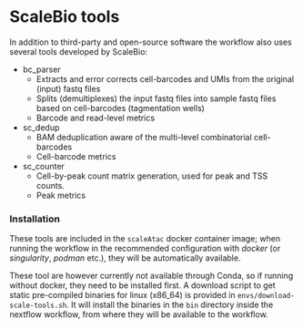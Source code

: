 # ScaleBio tools

In addition to third-party and open-source software the workflow also uses several tools developed by ScaleBio:

- bc_parser
	- Extracts and error corrects cell-barcodes and UMIs from the original (input) fastq files
	- Splits (demultiplexes) the input fastq files into sample fastq files based on cell-barcodes (tagmentation wells)
	- Barcode and read-level metrics
- sc_dedup
	- BAM deduplication aware of the multi-level combinatorial cell-barcodes
	- Cell-barcode metrics
- sc_counter
	- Cell-by-peak count matrix generation, used for peak and TSS counts.
	- Peak metrics

### Installation
These tools are included in the `scaleAtac` docker container image; when running the workflow in the recommended configuration with _docker_ (or _singularity_, _podman_ etc.), they will be automatically available.

 These tool are however currently not available through Conda, so if running without docker, they need to be installed first. A download script to get static pre-compiled binaries for linux (x86_64) is provided in `envs/download-scale-tools.sh`. It will install the binaries in the `bin` directory inside the nextflow workflow, from where they will be available to the workflow.
